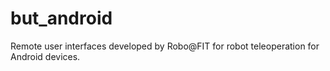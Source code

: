 but_android
===========

Remote user interfaces developed by Robo@FIT for robot teleoperation for Android devices.
